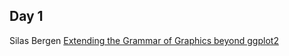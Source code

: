 ## Day 1
Silas Bergen [Extending the Grammar of Graphics beyond ggplot2](https://github.com/WSU-DataScience/SDSS19_data_viz_poster/blob/master/SDSS19_DataViz_Poster.pptx)
